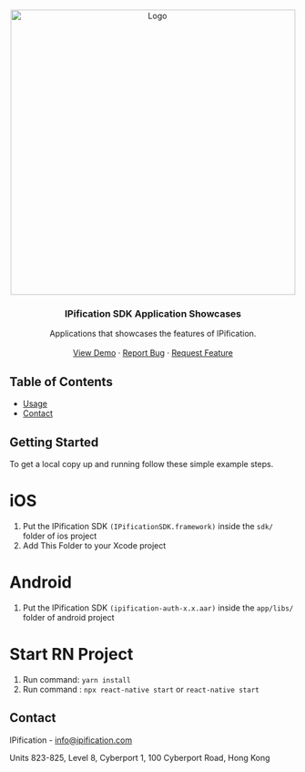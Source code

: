 
<!-- PROJECT SHIELDS -->
<!--
*** I'm using markdown "reference style" links for readability.
*** Reference links are enclosed in brackets [ ] instead of parentheses ( ).
*** See the bottom of this document for the declaration of the reference variables
*** for contributors-url, forks-url, etc. This is an optional, concise syntax you may use.
*** https://www.markdownguide.org/basic-syntax/#reference-style-links
-->


<!-- PROJECT LOGO -->
<br />
<p align="center">
  <a href="https://ipification.com">
    <img src="https://www.ipification.com/images/ipification-opengraph-default.png" alt="Logo" width="auto" height="500">
  </a>

  <h3 align="center">IPification SDK Application Showcases</h3>

  <p align="center">
    Applications that showcases the features of IPification.
    <br />
    <br />
    <a href="https://github.com/bvantagelimited/mobile-sdk-showcase-apps">View Demo</a>
    ·
    <a href="https://github.com/bvantagelimited/mobile-sdk-showcase-apps/issues">Report Bug</a>
    ·
    <a href="https://github.com/bvantagelimited/mobile-sdk-showcase-apps/issues">Request Feature</a>
  </p>
</p>



<!-- TABLE OF CONTENTS -->
## Table of Contents
* [Usage](#usage)
* [Contact](#contact)




<!-- GETTING STARTED -->
## Getting Started

To get a local copy up and running follow these simple example steps.
# iOS
1. Put the IPification SDK  ```(IPificationSDK.framework)``` inside the ```sdk/``` folder of ios project
2. Add This Folder to your Xcode project
# Android
1. Put the IPification SDK  ```(ipification-auth-x.x.aar)``` inside the ```app/libs/``` folder of android project
# Start RN Project
1. Run command: ```yarn install```
2. Run command : ```npx react-native start``` or ```react-native start```



<!-- CONTACT -->
## Contact

IPification - info@ipification.com

Units 823-825, Level 8,
Cyberport 1, 100 Cyberport Road, Hong Kong




